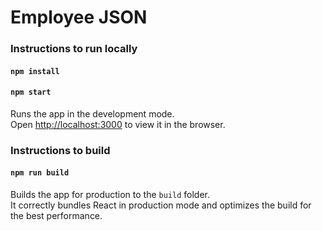 # Employee JSON

### Instructions to run locally

#### `npm install`

#### `npm start`

Runs the app in the development mode.<br />
Open [http://localhost:3000](http://localhost:3000) to view it in the browser.

### Instructions to build

#### `npm run build`

Builds the app for production to the `build` folder.<br />
It correctly bundles React in production mode and optimizes the build for the best performance.
